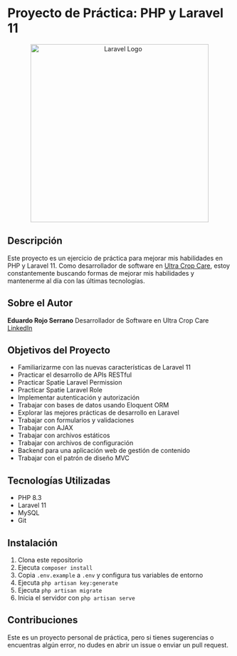 # Proyecto de Práctica: PHP y Laravel 11

<p align="center">
  <img src="https://raw.githubusercontent.com/laravel/art/master/logo-lockup/5%20SVG/2%20CMYK/1%20Full%20Color/laravel-logolockup-cmyk-red.svg" width="400" alt="Laravel Logo">
</p>

## Descripción

Este proyecto es un ejercicio de práctica para mejorar mis habilidades en PHP y Laravel 11. Como desarrollador de software en [Ultra Crop Care](http://ultracropcare.com/), estoy constantemente buscando formas de mejorar mis habilidades y mantenerme al día con las últimas tecnologías.

## Sobre el Autor

**Eduardo Rojo Serrano**
Desarrollador de Software en Ultra Crop Care
[LinkedIn](https://www.linkedin.com/in/eduardo-rojo-serrano/)

## Objetivos del Proyecto

- Familiarizarme con las nuevas características de Laravel 11
- Practicar el desarrollo de APIs RESTful
- Practicar Spatie Laravel Permission
- Practicar Spatie Laravel Role
- Implementar autenticación y autorización
- Trabajar con bases de datos usando Eloquent ORM
- Explorar las mejores prácticas de desarrollo en Laravel
- Trabajar con formularios y validaciones
- Trabajar con AJAX
- Trabajar con archivos estáticos
- Trabajar con archivos de configuración
- Backend para una aplicación web de gestión de contenido
- Trabajar con el patrón de diseño MVC


## Tecnologías Utilizadas

- PHP 8.3
- Laravel 11
- MySQL
- Git

## Instalación

1. Clona este repositorio
2. Ejecuta `composer install`
3. Copia `.env.example` a `.env` y configura tus variables de entorno
4. Ejecuta `php artisan key:generate`
5. Ejecuta `php artisan migrate`
6. Inicia el servidor con `php artisan serve`

## Contribuciones

Este es un proyecto personal de práctica, pero si tienes sugerencias o encuentras algún error, no dudes en abrir un issue o enviar un pull request.

